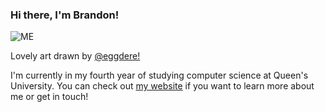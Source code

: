 ### Hi there, I'm Brandon! 

<img src = "https://i.imgur.com/yd5cuAZ.png" alt = "ME">

Lovely art drawn by [@eggdere!](https://eggdere.carrd.co/)

I'm currently in my fourth year of studying computer science at Queen's University. You can check out [my website](http://yebrandon.com) if you want to learn more about me or get in touch!
